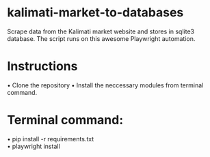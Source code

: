 # kalimati-market-to-databases
Scrape data from the Kalimati market website and stores in sqlite3 database. The script runs on this awesome Playwright automation.

# Instructions
• Clone the repository
• Install the neccessary modules from terminal command.

# Terminal command:                    
• pip install -r requirements.txt                                                                                                                               
• playwright install

